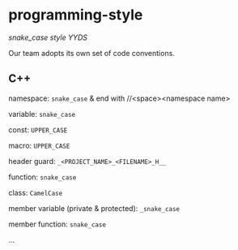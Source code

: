 # programming-style

*snake_case style YYDS*

Our team adopts its own set of code conventions.

## C++
namespace: `snake_case` & end with //\<space\>\<namespace name\>

variable: `snake_case`

const: `UPPER_CASE`

macro: `UPPER_CASE`

header guard: `_<PROJECT_NAME>_<FILENAME>_H__`

function: `snake_case`

class: `CamelCase`

member variable (private & protected): `_snake_case`

member function: `snake_case`


...
